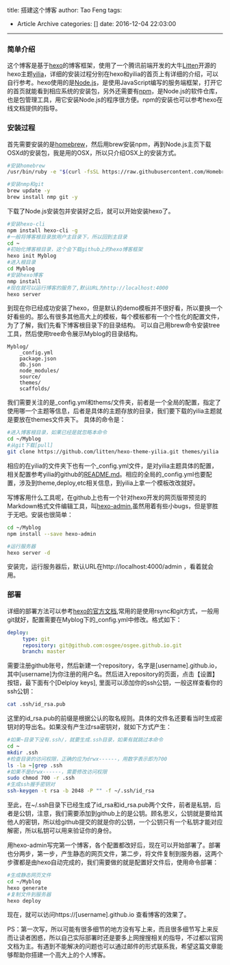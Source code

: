title: 搭建这个博客
author: Tao Feng
tags:
  - Article Archive
categories: []
date: 2016-12-04 22:03:00
---
### 简单介绍

这个博客是基于[hexo](https://hexo.io)的博客框架，使用了一个腾讯前端开发的大牛[Litten](https://litten.me)开源的hexo主题[yilia](https://github.com/litten/hexo-theme-yilia)，详细的安装过程分别在hexo和yilia的首页上有详细的介绍，可以自行参考。hexo使用的是[Node.js](https://nodejs.org/en/)，是使用JavaScript编写的服务端框架，打开它的首页就能看到相应系统的安装包，另外还需要有[npm](https://www.npmjs.com)，是Node.js的软件仓库，也是包管理工具，用它安装Node.js的程序很方便。npm的安装也可以参考hexo在线文档提供的指导。

### 安装过程

首先需要安装的是[homebrew](http://brew.sh)，然后用brew安装npm，再到Node.js主页下载OSXd的安装包，我是用的OSX，所以只介绍OSX上的安装方式。

```bash
#安装homebrew
/usr/bin/ruby -e "$(curl -fsSL https://raw.githubusercontent.com/Homebrew/install/master/install)"

#安装nmp和git
brew update -y
brew install nmp git -y
```

下载了Node.js安装包并安装好之后，就可以开始安装hexo了。
<!-- more -->
```bash
#安装hexo-cli
npm install hexo-cli -g
#一般将博客根目录放用户主目录下，所以回到主目录
cd ~
#初始化博客根目录，这个会下载github上的hexo博客框架
hexo init Myblog
#进入根目录
cd Myblog
#安装hexo博客
nmp install
#现在就可以运行博客的服务了,默认URL为http://localhost:4000
hexo server
```
到现在你已经成功安装了hexo，但是默认的demo模板并不很好看，所以要换一个好看些的。那么有很多其他高大上的模板，每个模板都有一个个性化的配置文件，为了了解，我们先看下博客根目录下的目录结构。
可以自己用brew命令安装tree工具，然后使用tree命令展示Myblog的目录结构。

	Myblog/
        _config.yml
        package.json
        db.json
        node_modules/
        source/
        themes/
        scaffolds/
       
我们需要关注的是_config.yml和thems/文件夹，前者是一个全局的配置，指定了使用哪一个主题等信息，后者是具体的主题存放的目录，我们要下载的yilia主题就是要放在themes文件夹下。
具体的命令是：
```bash
#进入博客根目录，如果已经是就忽略本命令
cd ~/Myblog
#从git下载[pull]
git clone https://github.com/litten/hexo-theme-yilia.git themes/yilia
```
相应的在yilia的文件夹下也有一个_config.yml文件，是对yilia主题具体的配置，相关配置参考yilia的github的[README.md](https://github.com/litten/hexo-theme-yilia)。相应的全局的_config.yml也要配置，涉及到theme,deploy,etc相关信息，到yilia上拿一个模板改改就好。

写博客用什么工具呢，在github上也有一个针对hexo开发的网页版带预览的Markdown格式文件编辑工具，叫[hexo-admin](https://github.com/jaredly/hexo-admin),虽然用着有些小bugs，但是寥胜于无吧。安装也很简单：
```bash
cd ~/Myblog
npm install --save hexo-admin

#运行服务器
hexo server -d
```
安装完，运行服务器后，默认URL在http://localhost:4000/admin ，看着就会用。

### 部署

详细的部署方法可以参考[hexo的官方文档](https://hexo.io/docs/deployment.html),常用的是使用rsync和git方式，一般用git就好，配置需要在Myblog下的_config.yml中修改。格式如下：
```_config.yml
deploy:
     type: git
     repository: git@github.com:osgee/osgee.github.io.git
     branch: master
```
需要注册github账号，然后新建一个repository，名字是[username].github.io，其中[username]为你注册的用户名。然后进入repository的页面，点击【设置】按钮，最下面有个[Delploy keys], 里面可以添加你的ssh公钥，一般这样查看你的ssh公钥：
```bash
cat .ssh/id_rsa.pub
```
这里的id_rsa.pub的前缀是根据公认的取名规则。具体的文件名还要看当时生成密钥对的导出名。如果没有产生过rsa密钥对，就如下方式产生：
```bash
#如果~目录下没有.ssh/，就要生成.ssh目录，如果有就跳过本命令
cd ~
mkdir .ssh
#检查目录的访问权限，正确的应为drwx------，用数字表示即为700
ls -la ~|grep .ssh
#如果不是drwx------，需要修改访问权限
sudo chmod 700 -r .ssh 
#生成ssh握手密钥对
ssh-keygen -t rsa -b 2048 -P "" -f ~/.ssh/id_rsa
```
至此，在~/.ssh目录下已经生成了id_rsa和id_rsa.pub两个文件，前者是私钥，后者是公钥，注意，我们需要添加到github上的是公钥。顾名思义，公钥就是要给其他人的密钥，所以给github提交的就是你的公钥，一个公钥只有一个私钥才能对应解密，所以私钥可以用来验证你的身份。

用hexo-admin写完第一个博客，各个配置都改好后，现在可以开始部署了。部署也分两步，第一步，产生静态的网页文件，第二步，将文件复制到服务器，这两个步骤都是由hexo自动完成的，我们需要做的就是配置好文件后，使用命令部署：
```bash
#生成静态网页文件
cd ~/Myblog
hexo generate
#复制文件到服务器
hexo deploy
```
现在，就可以访问https://[username].github.io 查看博客的效果了。

PS：第一次写，所以可能有很多细节的地方没有写上来，而且很多细节写上来反而让读者困惑，所以自己实际部署时还是要多上网搜搜相关的指导，不过都以官网文档为主。有遇到不能解决的问题也可以通过邮件的形式联系我，希望这篇文章能够帮助你搭建一个高大上的个人博客。